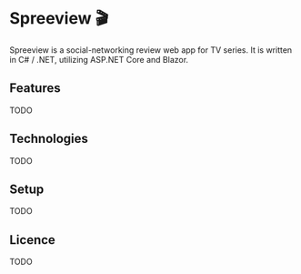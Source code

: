 # Spreeview 🎬

Spreeview is a social-networking review web app for TV series. It is
written in C# / .NET, utilizing ASP.NET Core and Blazor.

## Features

TODO

## Technologies

TODO

## Setup

TODO

## Licence

TODO
